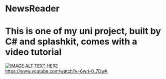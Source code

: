 # NewsReader
# This is one of my uni project, built by C# and splashkit, comes with a video tutorial
[![IMAGE ALT TEXT HERE](https://img.youtube.com/vi/6wri-0_7DwA/0.jpg)](https://www.youtube.com/watch?v=6wri-0_7DwA)
</br>
https://www.youtube.com/watch?v=6wri-0_7DwA
